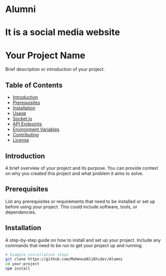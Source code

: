 # Alumni
# It is a social media website

# Your Project Name

Brief description or introduction of your project.

## Table of Contents

- [Introduction](#introduction)
- [Prerequisites](#prerequisites)
- [Installation](#installation)
- [Usage](#usage)
- [Socket.io](#socketio)
- [API Endpoints](#api-endpoints)
- [Environment Variables](#environment-variables)
- [Contributing](#contributing)
- [License](#license)

## Introduction

A brief overview of your project and its purpose. You can provide context on why you created this project and what problem it aims to solve.

## Prerequisites

List any prerequisites or requirements that need to be installed or set up before using your project. This could include software, tools, or dependencies.

## Installation

A step-by-step guide on how to install and set up your project. Include any commands that need to be run to get your project up and running.

```bash
# Example installation steps
git clone https://github.com/MahmoudAliKhider/Alumni
cd your-project
npm install

